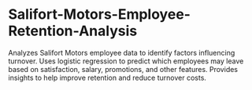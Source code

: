 # Salifort-Motors-Employee-Retention-Analysis
Analyzes Salifort Motors employee data to identify factors influencing turnover. Uses logistic regression to predict which employees may leave based on satisfaction, salary, promotions, and other features. Provides insights to help improve retention and reduce turnover costs.
